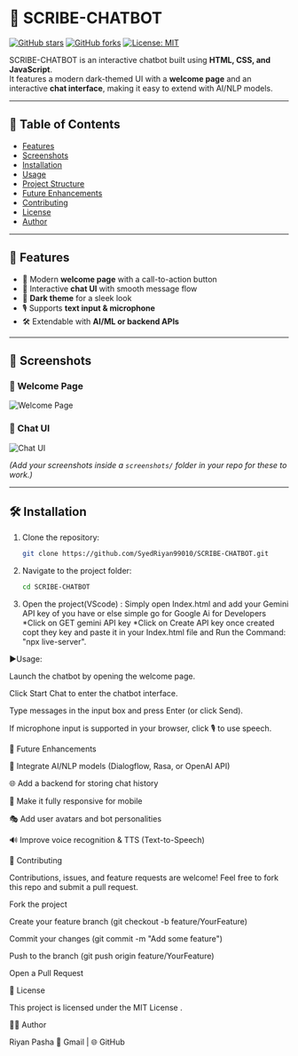 # 🤖 SCRIBE-CHATBOT

[![GitHub stars](https://img.shields.io/github/stars/SyedRiyan99010/SCRIBE-CHATBOT?style=social)](https://github.com/SyedRiyan99010/SCRIBE-CHATBOT/stargazers)
[![GitHub forks](https://img.shields.io/github/forks/SyedRiyan99010/SCRIBE-CHATBOT?style=social)](https://github.com/SyedRiyan99010/SCRIBE-CHATBOT/network/members)
[![License: MIT](https://img.shields.io/badge/License-MIT-yellow.svg)](LICENSE)

SCRIBE-CHATBOT is an interactive chatbot built using **HTML, CSS, and JavaScript**.  
It features a modern dark-themed UI with a **welcome page** and an interactive **chat interface**, making it easy to extend with AI/NLP models.

---

## 📌 Table of Contents
- [Features](#-features)
- [Screenshots](#-screenshots)
- [Installation](#-installation)
- [Usage](#-usage)
- [Project Structure](#-project-structure)
- [Future Enhancements](#-future-enhancements)
- [Contributing](#-contributing)
- [License](#-license)
- [Author](#-author)

---

## 🚀 Features
- 🎉 Modern **welcome page** with a call-to-action button  
- 💬 Interactive **chat UI** with smooth message flow  
- 🎨 **Dark theme** for a sleek look  
- 🎙️ Supports **text input & microphone**  
- 🛠️ Extendable with **AI/ML or backend APIs**  

---

## 📸 Screenshots  

### 🔹 Welcome Page  
![Welcome Page](screenshots/welcome.png)  

### 🔹 Chat UI  
![Chat UI](screenshots/chat.png)  

*(Add your screenshots inside a `screenshots/` folder in your repo for these to work.)*  

---

## 🛠️ Installation

1. Clone the repository:
   ```bash
   git clone https://github.com/SyedRiyan99010/SCRIBE-CHATBOT.git

2. Navigate to the project folder:
   ```bash
   cd SCRIBE-CHATBOT
3. Open the project(VScode) :
   Simply open Index.html and add your Gemini API key of you have or else simple go for Google Ai for Developers 
         *Click on GET gemini API key 
         *Click on Create API key once created copt they key and paste it in your Index.html file and 
  Run the Command: "npx live-server".

▶Usage:

Launch the chatbot by opening the welcome page.

Click Start Chat to enter the chatbot interface.

Type messages in the input box and press Enter (or click Send).

If microphone input is supported in your browser, click 🎙️ to use speech.

🔮 Future Enhancements</u>

🤖 Integrate AI/NLP models (Dialogflow, Rasa, or OpenAI API)

🌐 Add a backend for storing chat history

📱 Make it fully responsive for mobile

🎭 Add user avatars and bot personalities

🔊 Improve voice recognition & TTS (Text-to-Speech)

🤝 Contributing

Contributions, issues, and feature requests are welcome!
Feel free to fork this repo and submit a pull request.

Fork the project

Create your feature branch (git checkout -b feature/YourFeature)

Commit your changes (git commit -m "Add some feature")

Push to the branch (git push origin feature/YourFeature)

Open a Pull Request

📜 License

This project is licensed under the MIT License
.

👨‍💻 Author

Riyan Pasha
📧 Gmail
 | 🌐 GitHub
